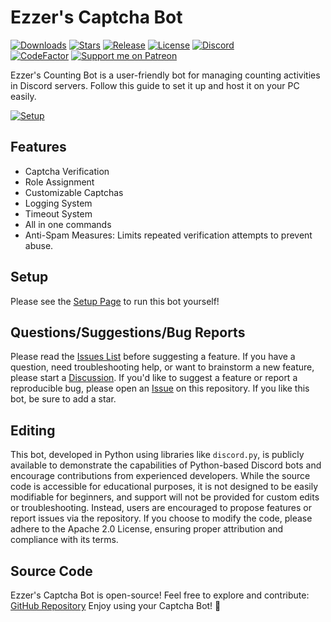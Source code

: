 # Ezzer's Captcha Bot
[![Downloads](https://img.shields.io/github/downloads/ezzer0307/CaptchaBot/total.svg)](https://github.com/ezzer0307/CaptchaBot/releases/latest)
[![Stars](https://img.shields.io/github/stars/ezzer0307/CaptchaBot.svg)](https://github.com/ezzer0307/CaptchaBot/stargazers)
[![Release](https://img.shields.io/github/release/ezzer0307/CaptchaBot.svg)](https://github.com/ezzer0307/CaptchaBot/releases/latest)
[![License](https://img.shields.io/github/license/ezzer0307/CaptchaBot.svg)](https://github.com/ezzer0307/CaptchaBot/blob/master/LICENSE)
[![Discord](https://discordapp.com/api/guilds/967040745196380220/widget.png)](https://discord.gg/q9GPtDvfgU)<br>
[![CodeFactor](https://www.codefactor.io/repository/github/ezzer0307/CaptchaBot/badge)](https://www.codefactor.io/repository/github/ezzer0307/CaptchaBot)
[![Support me on Patreon](https://img.shields.io/endpoint.svg?url=https%3A%2F%2Fshieldsio-patreon.vercel.app%2Fapi%3Fusername%3Dezzer0307%26type%3Dpatrons&style=flat)](https://patreon.com/ezzer0307)

Ezzer's Counting Bot is a user-friendly bot for managing counting activities in Discord servers. Follow this guide to set it up and host it on your PC easily.

[![Setup](http://i.imgur.com/VvXYp5j.png)](https://github.com/ezzer0307/CaptchaBot/blob/main/SETUP%20GUIDE.md)

## Features
- Captcha Verification
- Role Assignment
- Customizable Captchas
- Logging System
- Timeout System
- All in one commands
- Anti-Spam Measures: Limits repeated verification attempts to prevent abuse.

## Setup
Please see the [Setup Page](https://github.com/ezzer0307/CountingBot/blob/main/SETUP%20GUIDE.md) to run this bot yourself!

## Questions/Suggestions/Bug Reports
Please read the [Issues List](https://github.com/ezzer0307/CaptchaBot/issues) before suggesting a feature. If you have a question, need troubleshooting help, or want to brainstorm a new feature, please start a [Discussion](https://github.com/ezzer0307/CaptchaBot/discussions). If you'd like to suggest a feature or report a reproducible bug, please open an [Issue](https://github.com/ezzer0307/CaptchaBot/issues) on this repository. If you like this bot, be sure to add a star.

## Editing
This bot, developed in Python using libraries like `discord.py`, is publicly available to demonstrate the capabilities of Python-based Discord bots and encourage contributions from experienced developers. While the source code is accessible for educational purposes, it is not designed to be easily modifiable for beginners, and support will not be provided for custom edits or troubleshooting. Instead, users are encouraged to propose features or report issues via the repository. If you choose to modify the code, please adhere to the Apache 2.0 License, ensuring proper attribution and compliance with its terms.

## Source Code

Ezzer's Captcha Bot is open-source! Feel free to explore and contribute: [GitHub Repository](https://github.com/ezzer0307/CaptchaBot)
Enjoy using your Captcha Bot! 🚀
